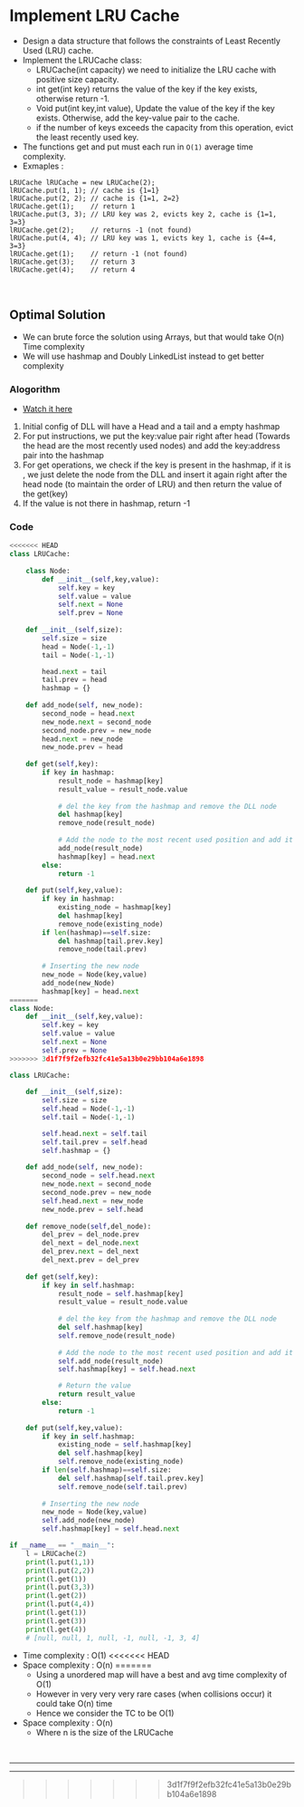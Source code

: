 # Implement LRU Cache

- Design a data structure that follows the constraints of Least Recently Used (LRU) cache.
- Implement the LRUCache class:
    - LRUCache(int capacity) we need to initialize the LRU cache with positive size capacity.
    - int get(int key) returns the value of the key if the key exists, otherwise return -1.
    - Void put(int key,int value), Update the value of the key if the key exists. Otherwise, add the key-value pair to the cache.
    - if the number of keys exceeds the capacity from this operation, evict the least recently used key.
- The functions get and put must each run in `O(1)` average time complexity.
- Exmaples : 
```
LRUCache lRUCache = new LRUCache(2);
lRUCache.put(1, 1); // cache is {1=1}
lRUCache.put(2, 2); // cache is {1=1, 2=2}
lRUCache.get(1);    // return 1
lRUCache.put(3, 3); // LRU key was 2, evicts key 2, cache is {1=1, 3=3}
lRUCache.get(2);    // returns -1 (not found)
lRUCache.put(4, 4); // LRU key was 1, evicts key 1, cache is {4=4, 3=3}
lRUCache.get(1);    // return -1 (not found)
lRUCache.get(3);    // return 3
lRUCache.get(4);    // return 4
```

<br>

## Optimal Solution 

- We can brute force the solution using Arrays, but that would take O(n) Time complexity 
- We will use hashmap and Doubly LinkedList instead to get better complexity 

### Alogorithm 

- [Watch it here](https://youtu.be/xDEuM5qa0zg?si=pvFBwfaqJjuScER6&t=312)
1. Initial config of DLL will have a Head and a tail and a empty hashmap
2. For put instructions, we put the key:value pair right after head (Towards the head are the most recently used nodes) and add the key:address pair into the hashmap
3. For get operations, we check if the key is present in the hashmap, if it is , we just delete the node from the DLL and insert it again right after the head node (to maintain the order of LRU) and then return the value of the get(key)
4. If the value is not there in hashmap, return -1

### Code 

```python
<<<<<<< HEAD
class LRUCache:
    
    class Node:
        def __init__(self,key,value):
            self.key = key
            self.value = value
            self.next = None
            self.prev = None
    
    def __init__(self,size):
        self.size = size
        head = Node(-1,-1)
        tail = Node(-1,-1)

        head.next = tail
        tail.prev = head
        hashmap = {}
    
    def add_node(self, new_node):
        second_node = head.next
        new_node.next = second_node
        second_node.prev = new_node
        head.next = new_node
        new_node.prev = head
    
    def get(self,key):
        if key in hashmap:
            result_node = hashmap[key]
            result_value = result_node.value
            
            # del the key from the hashmap and remove the DLL node
            del hashmap[key]
            remove_node(result_node)
            
            # Add the node to the most recent used position and add it back into the hashmap
            add_node(result_node)
            hashmap[key] = head.next 
        else:
            return -1
    
    def put(self,key,value):
        if key in hashmap:
            existing_node = hashmap[key]
            del hashmap[key]
            remove_node(existing_node)
        if len(hashmap)==self.size:
            del hashmap[tail.prev.key]
            remove_node(tail.prev)
        
        # Inserting the new node 
        new_node = Node(key,value)
        add_node(new_Node)
        hashmap[key] = head.next
=======
class Node:
    def __init__(self,key,value):
        self.key = key
        self.value = value
        self.next = None
        self.prev = None
>>>>>>> 3d1f7f9f2efb32fc41e5a13b0e29bb104a6e1898

class LRUCache:
    
    def __init__(self,size):
        self.size = size
        self.head = Node(-1,-1)
        self.tail = Node(-1,-1)

        self.head.next = self.tail
        self.tail.prev = self.head
        self.hashmap = {}
    
    def add_node(self, new_node):
        second_node = self.head.next
        new_node.next = second_node
        second_node.prev = new_node
        self.head.next = new_node
        new_node.prev = self.head
    
    def remove_node(self,del_node):
        del_prev = del_node.prev
        del_next = del_node.next
        del_prev.next = del_next
        del_next.prev = del_prev 
    
    def get(self,key):
        if key in self.hashmap:
            result_node = self.hashmap[key]
            result_value = result_node.value
            
            # del the key from the hashmap and remove the DLL node
            del self.hashmap[key]
            self.remove_node(result_node)
            
            # Add the node to the most recent used position and add it back into the hashmap
            self.add_node(result_node)
            self.hashmap[key] = self.head.next 

            # Return the value 
            return result_value
        else:
            return -1
    
    def put(self,key,value):
        if key in self.hashmap:
            existing_node = self.hashmap[key]
            del self.hashmap[key]
            self.remove_node(existing_node)
        if len(self.hashmap)==self.size:
            del self.hashmap[self.tail.prev.key]
            self.remove_node(self.tail.prev)
        
        # Inserting the new node 
        new_node = Node(key,value)
        self.add_node(new_node)
        self.hashmap[key] = self.head.next

if __name__ == "__main__":
    l = LRUCache(2)
    print(l.put(1,1))
    print(l.put(2,2))
    print(l.get(1))
    print(l.put(3,3))
    print(l.get(2))
    print(l.put(4,4))
    print(l.get(1))
    print(l.get(3))
    print(l.get(4))
    # [null, null, 1, null, -1, null, -1, 3, 4]
```
- Time complexity : O(1)
<<<<<<< HEAD
- Space complexity : O(n)
=======
  - Using a unordered map will have a best and avg time complexity of O(1)
  - However in very very very rare cases (when collisions occur) it could take O(n) time
  - Hence we consider the TC to be O(1)
- Space complexity : O(n)
  - Where n is the size of the LRUCache 

<br>

---
---
>>>>>>> 3d1f7f9f2efb32fc41e5a13b0e29bb104a6e1898
